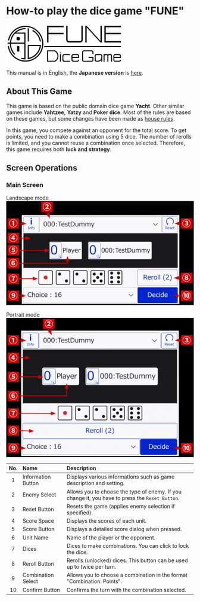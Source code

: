 # How-to play the dice game "FUNE"

![Fune](./images/fune-logo-long-bgWhite.svg)

This manual is in English, the **Japanese version** is [here](./how-to-play-ja.md).

## About This Game

This game is based on the public domain dice game **Yacht**. Other similar games include **Yahtzee**, **Yatzy** and **Poker dice**. Most of the rules are based on these games, but some changes have been made as [house rules](#about-this-game).
<!--TODO: modify link-->

In this game, you compete against an opponent for the total score. To get points, you need to make a combination using 5 dice. The number of rerolls is limited, and you cannot reuse a combination once selected. Therefore, this game requires both **luck and strategy**.

## Screen Operations

### Main Screen

Landscape mode
![Main screen, assigned numbers 1-9 in order of content and tied to the table below](./images/operation-screen-01.png)

Portrait mode
![Main screen in portrait mode](./images/operation-screen-02.png)
<!-- TODO:Change picture `confirm` button, and modify `howto-play-ja.md` -->

| No. | Name                | Description                                    |
|:---:|:--------------------|:-----------------------------------------------|
| 1   | Information Button  | Displays various informations such as game description and setting. |
| 2   | Enemy Select        | Allows you to choose the type of enemy. If you change it, you have to press the `Reset Button`. |
| 3   | Reset Button        | Resets the game (applies enemy selection if specified). |
| 4   | Score Space         | Displays the scores of each unit.               |
| 5   | Score Button        | Displays a detailed score dialog when pressed.  |
| 6   | Unit Name           | Name of the player or the opponent.            |
| 7   | Dices               | Dices to make combinations. You can click to lock the dice. |
| 8   | Reroll Button       | Rerolls (unlocked) dices. This button can be used up to twice per turn. |
| 9   | Combination Select  | Allows you to choose a combination in the format "Combination: Points". |
| 10  | Confirm Button      | Confirms the turn with the combination selected. |
